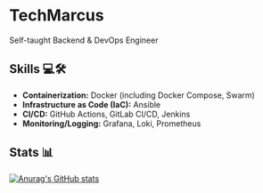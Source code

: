 # TechMarcus
Self-taught Backend & DevOps Engineer<br>

## **Skills 💻🛠️**

- **Containerization:** Docker (including Docker Compose, Swarm)  
- **Infrastructure as Code (IaC):** Ansible  
- **CI/CD:** GitHub Actions, GitLab CI/CD, Jenkins  
- **Monitoring/Logging:** Grafana, Loki, Prometheus
  
## **Stats 📊**

[![Anurag's GitHub stats](https://github-readme-stats.vercel.app/api?username=TechMarcus&show_icons=true&theme=tokyonight)](https://github.com/anuraghazra/github-readme-stats)



